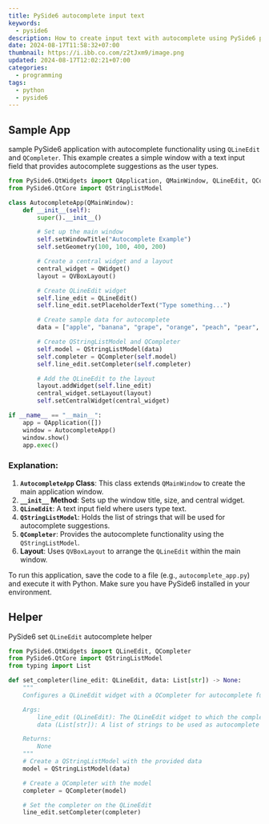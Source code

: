 ```yaml
---
title: PySide6 autocomplete input text
keywords:
  - pyside6
description: How to create input text with autocomplete using PySide6 python
date: 2024-08-17T11:58:32+07:00
thumbnail: https://i.ibb.co.com/z2tJxm9/image.png
updated: 2024-08-17T12:02:21+07:00
categories:
  - programming
tags:
  - python
  - pyside6
---
```



## Sample App

sample PySide6 application with autocomplete functionality using `QLineEdit` and `QCompleter`. This example creates a simple window with a text input field that provides autocomplete suggestions as the user types.

```python
from PySide6.QtWidgets import QApplication, QMainWindow, QLineEdit, QCompleter, QVBoxLayout, QWidget
from PySide6.QtCore import QStringListModel

class AutocompleteApp(QMainWindow):
    def __init__(self):
        super().__init__()

        # Set up the main window
        self.setWindowTitle("Autocomplete Example")
        self.setGeometry(100, 100, 400, 200)

        # Create a central widget and a layout
        central_widget = QWidget()
        layout = QVBoxLayout()

        # Create QLineEdit widget
        self.line_edit = QLineEdit()
        self.line_edit.setPlaceholderText("Type something...")

        # Create sample data for autocomplete
        data = ["apple", "banana", "grape", "orange", "peach", "pear", "plum"]

        # Create QStringListModel and QCompleter
        self.model = QStringListModel(data)
        self.completer = QCompleter(self.model)
        self.line_edit.setCompleter(self.completer)

        # Add the QLineEdit to the layout
        layout.addWidget(self.line_edit)
        central_widget.setLayout(layout)
        self.setCentralWidget(central_widget)

if __name__ == "__main__":
    app = QApplication([])
    window = AutocompleteApp()
    window.show()
    app.exec()
```

### Explanation:

1.  **`AutocompleteApp` Class**: This class extends `QMainWindow` to create the main application window.
2.  **`__init__` Method**: Sets up the window title, size, and central widget.
3.  **`QLineEdit`**: A text input field where users type text.
4.  **`QStringListModel`**: Holds the list of strings that will be used for autocomplete suggestions.
5.  **`QCompleter`**: Provides the autocomplete functionality using the `QStringListModel`.
6.  **Layout**: Uses `QVBoxLayout` to arrange the `QLineEdit` within the main window.

To run this application, save the code to a file (e.g., `autocomplete_app.py`) and execute it with Python. Make sure you have PySide6 installed in your environment.

## Helper

PySide6 set `QLineEdit` autocomplete helper

```python
from PySide6.QtWidgets import QLineEdit, QCompleter
from PySide6.QtCore import QStringListModel
from typing import List

def set_completer(line_edit: QLineEdit, data: List[str]) -> None:
    """
    Configures a QLineEdit widget with a QCompleter for autocomplete functionality.

    Args:
        line_edit (QLineEdit): The QLineEdit widget to which the completer will be applied.
        data (List[str]): A list of strings to be used as autocomplete suggestions.

    Returns:
        None
    """
    # Create a QStringListModel with the provided data
    model = QStringListModel(data)

    # Create a QCompleter with the model
    completer = QCompleter(model)

    # Set the completer on the QLineEdit
    line_edit.setCompleter(completer)
```